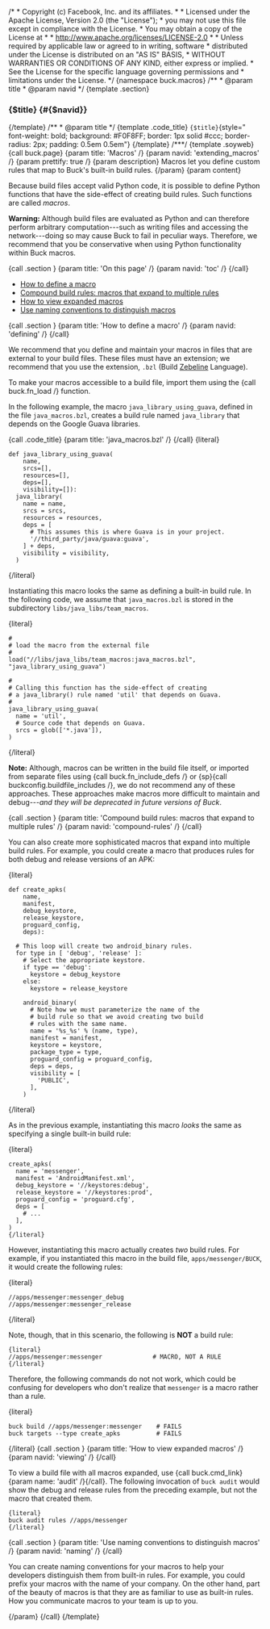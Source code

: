 /\* \* Copyright (c) Facebook, Inc. and its affiliates. \* \* Licensed
under the Apache License, Version 2.0 (the \"License\"); \* you may not
use this file except in compliance with the License. \* You may obtain a
copy of the License at \* \* http://www.apache.org/licenses/LICENSE-2.0
\* \* Unless required by applicable law or agreed to in writing,
software \* distributed under the License is distributed on an \"AS IS\"
BASIS, \* WITHOUT WARRANTIES OR CONDITIONS OF ANY KIND, either express
or implied. \* See the License for the specific language governing
permissions and \* limitations under the License. \*/ {namespace
buck.macros} /\*\* \* \@param title \* \@param navid \*/ {template
.section}

### {\$title} {#{$navid}}

{/template} /\*\* \* \@param title \*/ {template .code_title}
`{$title}`{style="
      font-weight: bold;
      background: #F0F8FF;
      border: 1px solid #ccc;
      border-radius: 2px;
      padding: 0.5em 0.5em"} {/template} /\*\*\*/ {template .soyweb}
{call buck.page} {param title: \'Macros\' /} {param navid:
\'extending_macros\' /} {param prettify: true /} {param description}
Macros let you define custom rules that map to Buck\'s built-in build
rules. {/param} {param content}

Because build files accept valid Python code, it is possible to define
Python functions that have the side-effect of creating build rules. Such
functions are called *macros*.

**Warning:** Although build files are evaluated as Python and can
therefore perform arbitrary computation---such as writing files and
accessing the network---doing so may cause Buck to fail in peculiar
ways. Therefore, we recommend that you be conservative when using Python
functionality within Buck macros.

{call .section } {param title: \'On this page\' /} {param navid: \'toc\'
/} {/call}

-   [How to define a macro](#defining)
-   [Compound build rules: macros that expand to multiple
    rules](#compound-rules)
-   [How to view expanded macros](#viewing)
-   [Use naming conventions to distinguish macros](#naming)

{call .section } {param title: \'How to define a macro\' /} {param
navid: \'defining\' /} {/call}

We recommend that you define and maintain your macros in files that are
external to your build files. These files must have an extension; we
recommend that you use the extension, `.bzl` (Build
[Zebeline](https://en.wikipedia.org/wiki/Sable#Etymology) Language).

To make your macros accessible to a build file, import them using the
{call buck.fn_load /} function.

In the following example, the macro `java_library_using_guava`, defined
in the file `java_macros.bzl`, creates a build rule named `java_library`
that depends on the Google Guava libraries.

{call .code_title} {param title: \'java_macros.bzl\' /} {/call}
{literal}

``` {.prettyprint .lang-py}
def java_library_using_guava(
    name,
    srcs=[],
    resources=[],
    deps=[],
    visibility=[]):
  java_library(
    name = name,
    srcs = srcs,
    resources = resources,
    deps = [
      # This assumes this is where Guava is in your project.
      '//third_party/java/guava:guava',
    ] + deps,
    visibility = visibility,
  )
```

{/literal}

Instantiating this macro looks the same as defining a built-in build
rule. In the following code, we assume that `java_macros.bzl` is stored
in the subdirectory `libs/java_libs/team_macros`.

{literal}

``` {.prettyprint .lang-py}
#
# load the macro from the external file
#
load("//libs/java_libs/team_macros:java_macros.bzl", "java_library_using_guava")

#
# Calling this function has the side-effect of creating
# a java_library() rule named 'util' that depends on Guava.
#
java_library_using_guava(
  name = 'util',
  # Source code that depends on Guava.
  srcs = glob(['*.java']),
)
```

{/literal}

**Note:** Although, macros can be written in the build file itself, or
imported from separate files using {call buck.fn_include_defs /} or
{sp}{call buckconfig.buildfile_includes /}, we do not recommend any of
these approaches. These approaches make macros more difficult to
maintain and debug---*and they will be deprecated in future versions of
Buck*.

{call .section } {param title: \'Compound build rules: macros that
expand to multiple rules\' /} {param navid: \'compound-rules\' /}
{/call}

You can also create more sophisticated macros that expand into multiple
build rules. For example, you could create a macro that produces rules
for both debug and release versions of an APK:

{literal}

``` {.prettyprint .lang-py}
def create_apks(
    name,
    manifest,
    debug_keystore,
    release_keystore,
    proguard_config,
    deps):

  # This loop will create two android_binary rules.
  for type in [ 'debug', 'release' ]:
    # Select the appropriate keystore.
    if type == 'debug':
      keystore = debug_keystore
    else:
      keystore = release_keystore

    android_binary(
      # Note how we must parameterize the name of the
      # build rule so that we avoid creating two build
      # rules with the same name.
      name = '%s_%s' % (name, type),
      manifest = manifest,
      keystore = keystore,
      package_type = type,
      proguard_config = proguard_config,
      deps = deps,
      visibility = [
        'PUBLIC',
      ],
    )
```

{/literal}

As in the previous example, instantiating this macro *looks* the same as
specifying a single built-in build rule:

{literal}

``` {.prettyprint .lang-py}
create_apks(
  name = 'messenger',
  manifest = 'AndroidManifest.xml',
  debug_keystore = '//keystores:debug',
  release_keystore = '//keystores:prod',
  proguard_config = 'proguard.cfg',
  deps = [
    # ...
  ],
)
{/literal}
```

However, instantiating this macro actually creates *two* build rules.
For example, if you instantiated this macro in the build file,
`apps/messenger/BUCK`, it would create the following rules:

{literal}

    //apps/messenger:messenger_debug
    //apps/messenger:messenger_release

{/literal}

Note, though, that in this scenario, the following is **NOT** a build
rule:

    {literal}
    //apps/messenger:messenger              # MACRO, NOT A RULE
    {/literal}

Therefore, the following commands do not not work, which could be
confusing for developers who don\'t realize that `messenger` is a macro
rather than a rule.

{literal}

    buck build //apps/messenger:messenger    # FAILS
    buck targets --type create_apks          # FAILS

{/literal} {call .section } {param title: \'How to view expanded
macros\' /} {param navid: \'viewing\' /} {/call}

To view a build file with all macros expanded, use {call
buck.cmd_link}{param name: \'audit\' /}{/call}. The following invocation
of `buck audit` would show the debug and release rules from the
preceding example, but not the macro that created them.

    {literal}
    buck audit rules //apps/messenger
    {/literal}

{call .section } {param title: \'Use naming conventions to distinguish
macros\' /} {param navid: \'naming\' /} {/call}

You can create naming conventions for your macros to help your
developers distinguish them from built-in rules. For example, you could
prefix your macros with the name of your company. On the other hand,
part of the beauty of macros is that they are as familiar to use as
built-in rules. How you communicate macros to your team is up to you.

{/param} {/call} {/template}
